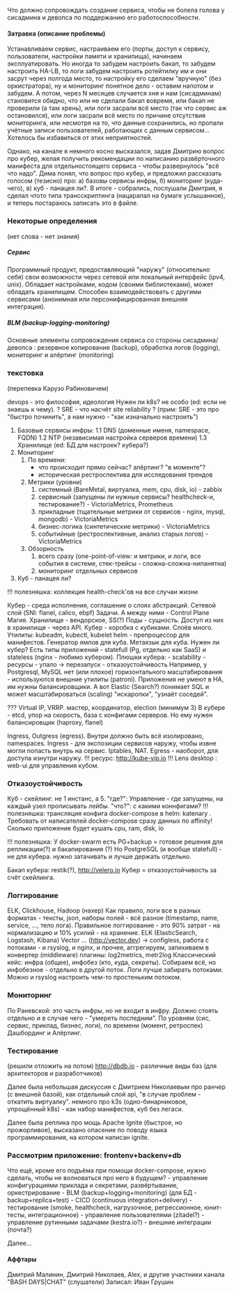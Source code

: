 Что должно сопровождать создание сервиса, чтобы не болела голова у сисадмина и девопса по поддержанию его работоспособности.
#### Затравка (описание проблемы)

Устанавливаем сервис, настраиваем его (порты, доступ к сервису, пользователи, настройки памяти и хранилища), начинаем эксплуатировать. Но иногда то забудем настроить бакап, то забудем настроить HA-LB, то логи забудем настроить ротейтилку им и они засрут через полгода место, то настройку его сделаем "вручную" (без оркистратора), ну и мониторинг понятное дело - оставим напотом и забудем.
А потом, через N месяцев случается хня и нам (сисадминам) становится обидно, что или не сделали бакап вовремя, или бакап не проверили (а там хрень), или логи засрали всё место (так что сервис аж остановился), или логи засрали всё место по причине отсутствия мониторинга, или несмотря на то, что данные сохранились, но пропали учётные записи пользователей, работающих с данным сервисом...
Хотелось бы избавиться от этих неприятностей.

Однако, на канале я немного косно высказался, задав Дмитрию вопрос про кубер, желая получить рекомендации по написанию развёрточного манифеста для отдельностоящего сервиса - чтобы развернулось "всё что надо". Дима понял, что вопрос про кубер, и предложил рассказать голосом (тезисно) про: а) базовы сервисы инфры, б) мониторинг (куда-чего), в) куб - панацея ли?. В итоге - собрались, послушали Дмитрия, я сделал чтото типа трансскриптинга (нацарапал на бумаге услышанное), и теперь постараюсь записать это в файле.
### Некоторые определения
(нет слова - нет знания)
##### Сервис
Программный продукт, предоставляющий "наружу" (относительно себя) свои возможности через сетевой или локальный интерфейс (ipv4, unix).
Обладает настройками, кодом (своими библиотеками), может обладать хранилищем.
Способен взаимодействовать с другими сервисами (анонимная или персонифицированная внешняя интеграция).
##### BLM (backup-logging-monitoring)
Основные элементы сопровождения сервиса со стороны сисадмина/девопса : резервное копирование (backup), обработка логов (logging), мониторинг и алёртинг (monitoring)

### текстовка
(перепевка Карузо Рабиновичем)

devops - это философия, идеология
Нужен ли k8s? не особо (ed: если не знаешь к чему).
? SRE - что насчёт site reliability ?
(прим: SRE - это про "быстро починить", а нам нужно - "как изначально настроить")

1. Базовые сервисы инфры:
	1.1 DNS (доменные именя, namespace, FQDN)
	1.2 NTP (независимая настройка серверов времени)
	1.3 Хранилище (ed: БД для настроек? кубера?)
2. Мониторинг
	1. По времени:
		- что происходит прямо сейчас? алёртинг? "в моменте"?
		- историческая рестроспектива для исследования трендов
	2. Метрики (уровни)
		1. системный (BareMetal, виртуалка, mem, cpu, disk, io) - zabbix
		2. сервисный (запущены ли нужные сервисы? healthcheck-и, тестирование?) - VictoriaMetrics, Prometheus
		3. прикладные (тщательные метрики от сервисов - nginx, mysql, mongodb)  - VictoriaMetrics
		4. бизнес-логика (синтетические метрики) - VictoriaMetrics
		5. событийные (рестроспективные, анализ старых логов) - VictoriaMetrics
	3. Обзорность
		1. всего сразу (one-point-of-view: и метрики, и логи, все события в системе, стек-трейсы - сложна-сложна-нипанятна)
		2. мониторинг отдельных сервисов
3. Куб - панацея ли?

!!! полезняшка: коллекция health-check'ов на все случаи жизни

Кубер - среда исполнения, соглашение о слоях абстракций.
Сетевой слой (SNI: flanel, calico, ebpf)
Задачи. А между ними - Control Plane
Магия.
Хранилище - вендорское, SS(?)
Поды - сущность. Доступ из них в хранилище - через API.
Кубер - коробка с кубиками. Слоёв много.
Утилиты: kubeadm, kubectl, kubelet
helm - препроцессор для манифестов. Генератор ямлов для куба. Метаязык для куба.
Нужен ли кубер?
Есть типы приложений - statefull (Pg, отдельно как SaaS) и stateless (nginx - любимо кубером).
Плюшки кубера: 
	- scalability
	- ресурсы - упало -> перезапуск
	- отказоустойчивость
Например, у Postgresql, MySQL нет (или плохое) горизонтального масштабирования - используются внешние утилиты (patroni). Приложения не умеют в HA, им нужны балансировщики.
А вот Elastic (Search?) понимает SQL и может масштабироваться (scaling) "искаропки", "узнаёт соседей".

??? Virtual IP, VRRP. мастер, координатор, election (минимум 3)
В кубере - etcd, упор на скорость, база с конфигами серверов. Но ему нужен балансировщик (haproxy, flanel)

Ingress, Outgress (egress).
Внутри должно быть всё изолировано, namespaces. 
Ingress - для экспозиции сервисов наружу, чтобы извне могли попасть внутрь на сервис. Iptables, NAT.
Egress - наоборот, для доступа изнутри наружу.
!!! ресурс: http://kube-vip.io
!!! Lens desktop : web-ui для управления кубом.

### Отказоустойчивость
Куб - скейлинг. не 1 инстанс, а 5.
"где?": Управление - где запущены, на каждый узел прописывать лейбы.
"что?": с какими коннфигами?
!!! полезняшка: трансляция конфига docker-compose в helm: katenary .
Требовать от написателей docker-compose сразу данных по affinity! Сколько приложение будет кушать cpu, ram, disk, io

!!! полезняшка: У docker-swarm есть PG+backup = готовое решения для репликации(?) и бакапирования (?)
Но PostgreSQL (и вообще statefull) - не для кубера. нужно затачивать и лучше держать отдельно.

Бакап кубера: restik(?), http://velero.io
Кубер = отказоустойчивость за счёт скейлинга.

### Логгирование
ELK, Clickhouse, Hadoop (нахер)
Как правило, логи все в разных форматах - тексты, json, наборы полей - всё разное (timestamp, name, service, ..., тело лога).
Правильное логгирование - это 90% затрат - на нормализацию и 10% усилий - на хранение.
ELK (ElasticSearch, Logstash, Kibana)
Vector ... (http://vector.dev) -> 
	configless, работа с потоками - и rsyslog, и nginx, и прочее, 
	аггрегируем, запихиваем в конвертер (middleware)
		плагины: log2metrics, metr2log
Классический кейс: инфра (общее), инфобез (кто, куда, секреты). Собираем всё, но инфобезное - отдельно в другой поток.
Логи лучше забирать потоками. Можно и rsyslog настроить чем-то простеньким потоком.

### Мониторинг
По Раневской: это часть инфры, но не входит в инфру. Должно стоять отдельно и в случае чего - "умереть последним".
По уровням (сис, сервис, приклад, бизнес, логи), по времени (момент, ретроспек)
Дашбординг и Алёртинг.

### Тестирование
(решили отложить на потом)
http://dbdb.io - различные виды баз (для архитекторов и разработчиков)

Далее была небольшая дискуссия с Дмитрием Николаевым про ранчер (с внешней базой), как отдельный слой api, "в случае проблем - откатить виртуалку".
немного про k3s (одно-бинарниковое, упрощённый k8s) - как набор манифестов, куб без легаси.

Далее была реплика про мощь Apache Ignite (быстрое, но прожорливое), высказано опасение по поводу языка программирования, на котором написан ignite.


### Рассмотрим приложение: frontenv+backenv+db
Что ещё, кроме его подъёма при помощи docker-compose, нужно сделать, чтобы не волноваться про него в будущем?
	- управление конфигурациями приклада и секретами, развёртывание, оркестрирование
	- BLM (backup+logging+monitoring) (для БД - backup+replica+test)
	- CICD (continuous integration+delivery)
	- тестирование (smoke, healthcheck, нагрузочное, регрессионное, юнит-тесты, интеграционное)
	- управление пользователями (zitadel?)
	- управление рутинными задачами (kestra.io?)
	- внешние интеграции (почта?)

Далее...

#### Аффтары
Дмитрий Малинин, Дмитрий Николаев, Alex, и другие участники канала "BASH DAYS|CHAT" (слушатели)
Записал: Иван Грушин

